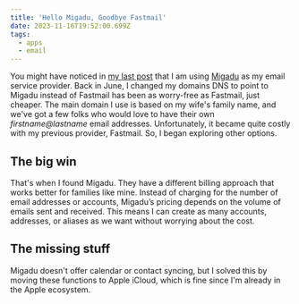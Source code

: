 ```yaml
---
title: 'Hello Migadu, Goodbye Fastmail'
date: 2023-11-16T19:52:00.699Z
tags:
  - apps
  - email
---
```


You might have noticed in [my last post](my-default-apps-at-the-end-of-2023/) that I am using [Migadu](https://www.migadu.com/) as my email service provider. Back in June, I changed my domains DNS to point to Migadu instead of Fastmail has been as worry-free as Fastmail, just cheaper. The main domain I use is based on my wife's family name, and we've got a few folks who would love to have their own *firstname\@lastname* email addresses. Unfortunately, it became quite costly with my previous provider, Fastmail. So, I began exploring other options.

## The big win

That's when I found Migadu. They have a different billing approach that works better for families like mine. Instead of charging for the number of email addresses or accounts, Migadu’s pricing depends on the volume of emails sent and received. This means I can create as many accounts, addresses, or aliases as we want without worrying about the cost.

## The missing stuff

Migadu doesn't offer calendar or contact syncing, but I solved this by moving these functions to Apple iCloud, which is fine since I'm already in the Apple ecosystem.
